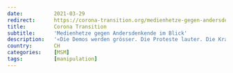 ```yaml
---
date:          2021-03-29
redirect:      https://corona-transition.org/medienhetze-gegen-andersdenkende-im-blick
title:         Corona Transition
subtitle:      'Medienhetze gegen Andersdenkende im Blick'
description:   '«Die Demos werden grösser. Die Proteste lauter. Die Krawalle heftiger. Die Corona-Skeptiker und Corona-Müden sorgen immer mehr für Aufruhr. Doch wer (...)'
country:       CH
categories:    [MSM]
tags:          [manipulation]
---
```

